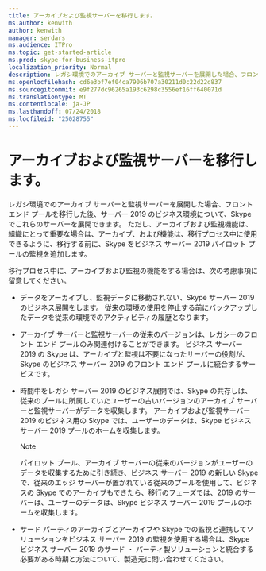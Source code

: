 ```yaml
---
title: アーカイブおよび監視サーバーを移行します。
ms.author: kenwith
author: kenwith
manager: serdars
ms.audience: ITPro
ms.topic: get-started-article
ms.prod: skype-for-business-itpro
localization_priority: Normal
description: レガシ環境でのアーカイブ サーバーと監視サーバーを展開した場合、フロント エンド プールを移行した後、サーバー 2019 のビジネス環境について、Skype でこれらのサーバーを展開できます。 ただし、アーカイブおよび監視機能は、組織にとって重要な場合は、アーカイブ、および機能は、移行プロセス中に使用できるように、移行する前に、Skype をビジネス サーバー 2019 パイロット プールの監視を追加します。
ms.openlocfilehash: cd6e3bf7ef04ca7906b707a30211d0c22d22d837
ms.sourcegitcommit: e9f277dc96265a193c6298c3556ef16ff640071d
ms.translationtype: MT
ms.contentlocale: ja-JP
ms.lasthandoff: 07/24/2018
ms.locfileid: "25028755"
---
```

# <a name="migrating-archiving-and-monitoring-servers"></a>アーカイブおよび監視サーバーを移行します。

レガシ環境でのアーカイブ サーバーと監視サーバーを展開した場合、フロント エンド プールを移行した後、サーバー 2019 のビジネス環境について、Skype でこれらのサーバーを展開できます。 ただし、アーカイブおよび監視機能は、組織にとって重要な場合は、アーカイブ、および機能は、移行プロセス中に使用できるように、移行する前に、Skype をビジネス サーバー 2019 パイロット プールの監視を追加します。 
  
移行プロセス中に、アーカイブおよび監視の機能をする場合は、次の考慮事項に留意してください。
  
- データをアーカイブし、監視データに移動されない、Skype サーバー 2019 のビジネス展開をします。 従来の環境の使用を停止する前にバックアップしたデータを従来の環境でのアクティビティの履歴となります。
    
- アーカイブ サーバーと監視サーバーの従来のバージョンは、レガシーのフロント エンド プールのみ関連付けることができます。 ビジネス サーバー 2019 の Skype は、アーカイブと監視は不要になったサーバーの役割が、Skype のビジネス サーバー 2019 のフロント エンド プールに統合するサービスです。
    
- 時間中をレガシ サーバー 2019 のビジネス展開では、Skype の共存しは、従来のプールに所属していたユーザーの古いバージョンのアーカイブ サーバーと監視サーバーがデータを収集します。 アーカイブおよび監視サーバー 2019 のビジネス用の Skype では、ユーザーのデータは、Skype ビジネス サーバー 2019 プールのホームを収集します。
    
    > [!NOTE]
    > パイロット プール、アーカイブ サーバーの従来のバージョンがユーザーのデータを収集するために引き続き、ビジネス サーバー 2019 の新しい Skype で、従来のエッジ サーバーが置かれている従来のプールを使用して、ビジネスの Skype でのアーカイブもできたら、移行のフェーズでは、2019 のサーバーは、ユーザーのデータは、Skype ビジネス サーバー 2019 プールのホームを収集します。 
  
- サード パーティのアーカイブとアーカイブや Skype での監視と連携してソリューションをビジネス サーバー 2019 の監視を使用する場合は、Skype ビジネス サーバー 2019 のサード ・ パーティ製ソリューションと統合する必要がある時期と方法について、製造元に問い合わせてください。
    

